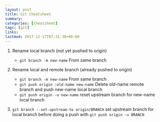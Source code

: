 ```yaml
---
layout: post
title: Git Cheatsheet
summary: 
categories: [cheatsheet]
tags: [git]
links:
lastmod: 2017-12-17T07:31:30+00:00 
---
```


1. Rename local branch (not yet pushed to origin)
    - `git branch -m new-name` From same branch 

1. Rename local and remote branch (already pushed to origin) 
    - `git branch -m new-name` From same branch 
    - `git push origin :old-name new-name` Delete old-name remote branch and push new-name local branch
    - `git push origin -u new-name` reset upstream branch for new-name local branch
    
1. `git branch --set-upstream-to origin/BRANCH` set upstream branch for local branch before doing a push with `git push origin -u BRANCH`
